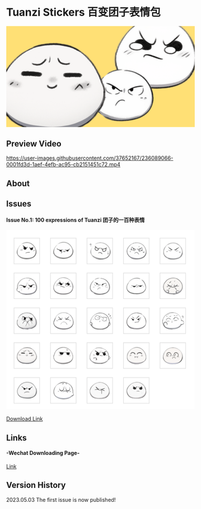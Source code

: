 # Tuanzi Stickers 百变团子表情包

![cover](cover.png)

## Preview Video


https://user-images.githubusercontent.com/37652167/236089066-0001fd3d-1aef-4efb-ac95-cb2151451c72.mp4



## About

## Issues

  #### Issue No.1: 100 expressions of Tuanzi 团子的一百种表情
  <img src="issue1.png" width="600" />
  
  [Download Link](https://github.com/baoatwork/Tuanzi-Stickers/raw/main/first-issue.zip)

## Links 

  #### -Wechat Downloading Page-
  [Link](https://sticker.weixin.qq.com/cgi-bin/mmemoticon-bin/emoticonview?oper=single&t=shop/detail&productid=aL2PCfwK/89qO7sF6/+I+UDhfwEjhec2ZNvdnLLJRd/Nr57n3KJ3w9f+wQeAWhK+sux02b+sjjgPxPL2l7hcvzNxpR5QLxW9eBwm6wnkI4SQ=)

## Version History
2023.05.03 The first issue is now published!
